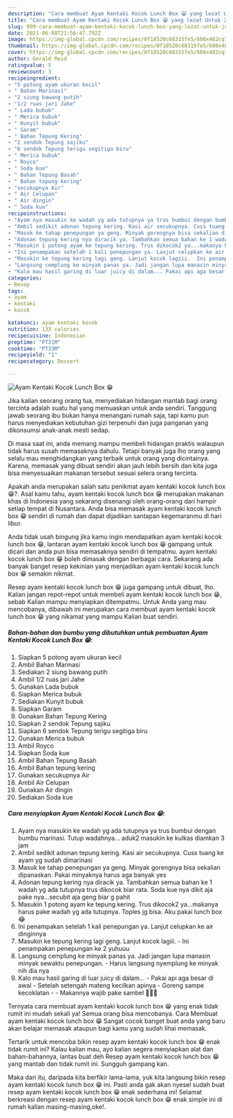 ```yaml
---
description: "Cara membuat Ayam Kentaki Kocok Lunch Box 😁 yang lezat Untuk Jualan"
title: "Cara membuat Ayam Kentaki Kocok Lunch Box 😁 yang lezat Untuk Jualan"
slug: 999-cara-membuat-ayam-kentaki-kocok-lunch-box-yang-lezat-untuk-jualan
date: 2021-06-08T21:56:47.792Z
image: https://img-global.cpcdn.com/recipes/0f18520c68315fe5/680x482cq70/ayam-kentaki-kocok-lunch-box-😁-foto-resep-utama.jpg
thumbnail: https://img-global.cpcdn.com/recipes/0f18520c68315fe5/680x482cq70/ayam-kentaki-kocok-lunch-box-😁-foto-resep-utama.jpg
cover: https://img-global.cpcdn.com/recipes/0f18520c68315fe5/680x482cq70/ayam-kentaki-kocok-lunch-box-😁-foto-resep-utama.jpg
author: Gerald Reid
ratingvalue: 5
reviewcount: 3
recipeingredient:
- "5 potong ayam ukuran kecil"
- " Bahan Marinasi"
- "2 siung bawang putih"
- "1/2 ruas jari Jahe"
- " Lada bubuk"
- " Merica bubuk"
- " Kunyit bubuk"
- " Garam"
- " Bahan Tepung Kering"
- "2 sendok Tepung sajiku"
- "6 sendok Tepung terigu segitiga biru"
- " Merica bubuk"
- " Royco"
- " Soda kue"
- " Bahan Tepung Basah"
- " Bahan tepung kering"
- "secukupnya Air"
- " Air Celupan"
- " Air dingin"
- " Soda kue"
recipeinstructions:
- "Ayam nya masukin ke wadah yg ada tutupnya ya trus bumbui dengan bumbu marinasi. Tutup wadahnya... aduk2 masukin ke kulkas diamkan 3 jam"
- "Ambil sedikit adonan tepung kering. Kasi air secukupnya. Cuss tuang ke ayam yg sudah dimarinasi"
- "Masuk ke tahap penepungan ya geng. Minyak gorengnya bisa sekalian dipanaskan. Pakai minyaknya harus aga banyak yes"
- "Adonan tepung kering nya diracik ya. Tambahkan semua bahan ke 1 wadah yg ada tutupnya trus dikocok biar rata. Soda kue nya dikit aja pake nya...secubit aja geng biar g pahit"
- "Masukin 1 potong ayam ke tepung kering. Trus dikocok2 ya...makanya harus pake wadah yg ada tutupnya. Toples jg bisa. Aku pakai lunch box 😂"
- "Ini penampakan setelah 1 kali penepungan ya. Lanjut celupkan ke air dinginnya"
- "Masukin ke tepung kering lagi geng. Lanjut kocok lagiii.  Ini penampakan penepungan ke 2 yuhuuu"
- "Langsung cemplung ke minyak panas ya. Jadi jangan lupa manasin minyak sewaktu penepungan.  Harus langsung nyemplung ke minyak nih dia nya"
- "Kalo mau hasil garing di luar juicy di dalam... Pakai api aga besar di awal Setelah setengah mateng kecilkan apinya Goreng sampe kecoklatan  Makannya wajib pake sambel 🤤🤤🤤"
categories:
- Resep
tags:
- ayam
- kentaki
- kocok

katakunci: ayam kentaki kocok 
nutrition: 133 calories
recipecuisine: Indonesian
preptime: "PT21M"
cooktime: "PT33M"
recipeyield: "1"
recipecategory: Dessert

---
```



![Ayam Kentaki Kocok Lunch Box 😁](https://img-global.cpcdn.com/recipes/0f18520c68315fe5/680x482cq70/ayam-kentaki-kocok-lunch-box-😁-foto-resep-utama.jpg)

Jika kalian seorang orang tua, menyediakan hidangan mantab bagi orang tercinta adalah suatu hal yang memuaskan untuk anda sendiri. Tanggung jawab seorang ibu bukan hanya menangani rumah saja, tapi kamu pun harus menyediakan kebutuhan gizi terpenuhi dan juga panganan yang dikonsumsi anak-anak mesti sedap.

Di masa  saat ini, anda memang mampu membeli hidangan praktis walaupun tidak harus susah memasaknya dahulu. Tetapi banyak juga lho orang yang selalu mau menghidangkan yang terbaik untuk orang yang dicintainya. Karena, memasak yang dibuat sendiri akan jauh lebih bersih dan kita juga bisa menyesuaikan makanan tersebut sesuai selera orang tercinta. 



Apakah anda merupakan salah satu penikmat ayam kentaki kocok lunch box 😁?. Asal kamu tahu, ayam kentaki kocok lunch box 😁 merupakan makanan khas di Indonesia yang sekarang disenangi oleh orang-orang dari hampir setiap tempat di Nusantara. Anda bisa memasak ayam kentaki kocok lunch box 😁 sendiri di rumah dan dapat dijadikan santapan kegemaranmu di hari libur.

Anda tidak usah bingung jika kamu ingin mendapatkan ayam kentaki kocok lunch box 😁, lantaran ayam kentaki kocok lunch box 😁 gampang untuk dicari dan anda pun bisa memasaknya sendiri di tempatmu. ayam kentaki kocok lunch box 😁 boleh dimasak dengan berbagai cara. Sekarang ada banyak banget resep kekinian yang menjadikan ayam kentaki kocok lunch box 😁 semakin nikmat.

Resep ayam kentaki kocok lunch box 😁 juga gampang untuk dibuat, lho. Kalian jangan repot-repot untuk membeli ayam kentaki kocok lunch box 😁, sebab Kalian mampu menyiapkan ditempatmu. Untuk Anda yang mau mencobanya, dibawah ini merupakan cara membuat ayam kentaki kocok lunch box 😁 yang nikamat yang mampu Kalian buat sendiri.

<!--inarticleads1-->

##### Bahan-bahan dan bumbu yang dibutuhkan untuk pembuatan Ayam Kentaki Kocok Lunch Box 😁:

1. Siapkan 5 potong ayam ukuran kecil
1. Ambil  Bahan Marinasi
1. Sediakan 2 siung bawang putih
1. Ambil 1/2 ruas jari Jahe
1. Gunakan  Lada bubuk
1. Siapkan  Merica bubuk
1. Sediakan  Kunyit bubuk
1. Siapkan  Garam
1. Gunakan  Bahan Tepung Kering
1. Siapkan 2 sendok Tepung sajiku
1. Siapkan 6 sendok Tepung terigu segitiga biru
1. Gunakan  Merica bubuk
1. Ambil  Royco
1. Siapkan  Soda kue
1. Ambil  Bahan Tepung Basah
1. Ambil  Bahan tepung kering
1. Gunakan secukupnya Air
1. Ambil  Air Celupan
1. Gunakan  Air dingin
1. Sediakan  Soda kue




<!--inarticleads2-->

##### Cara menyiapkan Ayam Kentaki Kocok Lunch Box 😁:

1. Ayam nya masukin ke wadah yg ada tutupnya ya trus bumbui dengan bumbu marinasi. Tutup wadahnya... aduk2 masukin ke kulkas diamkan 3 jam
1. Ambil sedikit adonan tepung kering. Kasi air secukupnya. Cuss tuang ke ayam yg sudah dimarinasi
1. Masuk ke tahap penepungan ya geng. Minyak gorengnya bisa sekalian dipanaskan. Pakai minyaknya harus aga banyak yes
1. Adonan tepung kering nya diracik ya. Tambahkan semua bahan ke 1 wadah yg ada tutupnya trus dikocok biar rata. Soda kue nya dikit aja pake nya...secubit aja geng biar g pahit
1. Masukin 1 potong ayam ke tepung kering. Trus dikocok2 ya...makanya harus pake wadah yg ada tutupnya. Toples jg bisa. Aku pakai lunch box 😂
1. Ini penampakan setelah 1 kali penepungan ya. Lanjut celupkan ke air dinginnya
1. Masukin ke tepung kering lagi geng. Lanjut kocok lagiii.  - Ini penampakan penepungan ke 2 yuhuuu
1. Langsung cemplung ke minyak panas ya. Jadi jangan lupa manasin minyak sewaktu penepungan.  - Harus langsung nyemplung ke minyak nih dia nya
1. Kalo mau hasil garing di luar juicy di dalam... - Pakai api aga besar di awal - Setelah setengah mateng kecilkan apinya - Goreng sampe kecoklatan -  - Makannya wajib pake sambel 🤤🤤🤤




Ternyata cara membuat ayam kentaki kocok lunch box 😁 yang enak tidak rumit ini mudah sekali ya! Semua orang bisa mencobanya. Cara Membuat ayam kentaki kocok lunch box 😁 Sangat cocok banget buat anda yang baru akan belajar memasak ataupun bagi kamu yang sudah lihai memasak.

Tertarik untuk mencoba bikin resep ayam kentaki kocok lunch box 😁 enak tidak rumit ini? Kalau kalian mau, ayo kalian segera menyiapkan alat dan bahan-bahannya, lantas buat deh Resep ayam kentaki kocok lunch box 😁 yang mantab dan tidak rumit ini. Sungguh gampang kan. 

Maka dari itu, daripada kita berfikir lama-lama, yuk kita langsung bikin resep ayam kentaki kocok lunch box 😁 ini. Pasti anda gak akan nyesel sudah buat resep ayam kentaki kocok lunch box 😁 enak sederhana ini! Selamat berkreasi dengan resep ayam kentaki kocok lunch box 😁 enak simple ini di rumah kalian masing-masing,oke!.

